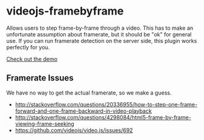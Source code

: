 videojs-framebyframe
====================

Allows users to step frame-by-frame through a video. This has to make an unfortunate assumption about framerate, but it should be "ok" for general use. If you can run framerate detection on the server side, this plugin works perfectly for you.

[Check out the demo](http://erasche.github.io/videojs-framebyframe)

## Framerate Issues

We have no way to get the actual framerate, so we make a guess.

- http://stackoverflow.com/questions/20336955/how-to-step-one-frame-forward-and-one-frame-backward-in-video-playback
- http://stackoverflow.com/questions/4298084/html5-frame-by-frame-viewing-frame-seeking
- https://github.com/videojs/video.js/issues/692
